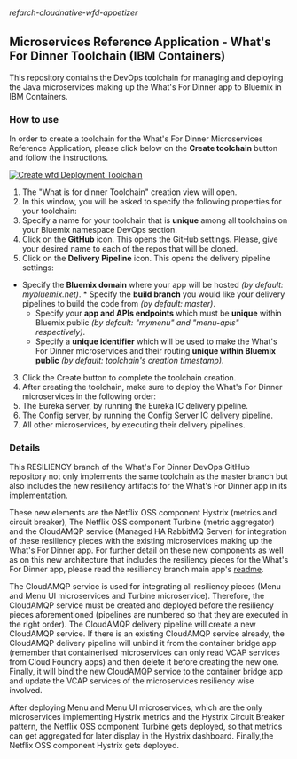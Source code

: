 ###### refarch-cloudnative-wfd-appetizer

## Microservices Reference Application - What's For Dinner Toolchain (IBM Containers)

This repository contains the DevOps toolchain for managing and deploying the Java microservices making up the What's For Dinner app to Bluemix in IBM Containers.

### How to use

In order to create a toolchain for the What's For Dinner Microservices Reference Application, please click below on the __Create toolchain__ button and follow the instructions.

[![Create wfd Deployment Toolchain](https://new-console.ng.bluemix.net/devops/graphics/create_toolchain_button.png)](https://new-console.ng.bluemix.net/devops/setup/deploy/?repository=https%3A//github.com/ibm-cloud-architecture/refarch-cloudnative-wfd-devops-containers.git&branch=RESILIENCY)

1. The "What is for dinner Toolchain" creation view will open.
2. In this window, you will be asked to specify the following properties for your toolchain:
 1. Specify a name for your toolchain that is __unique__ among all toolchains on your Bluemix namespace DevOps section.
 2. Click on the __GitHub__ icon. This opens the GitHub settings. Please, give your desired name to each of the repos that will be cloned.
 3. Click on the __Delivery Pipeline__ icon. This opens the delivery pipeline settings:
   * Specify the __Bluemix domain__ where your app will be hosted *(by default: mybluemix.net)*.
    * Specify the __build branch__ you would like your delivery pipelines to build the code from *(by default: master)*.
     * Specify your __app and APIs endpoints__ which must be __unique__ within Bluemix public *(by default: "mymenu" and "menu-apis" respectively)*.
      * Specify a __unique identifier__ which will be used to make the What's For Dinner microservices and their routing __unique within Bluemix public__ *(by default: toolchain's creation timestamp)*.
3. Click the Create button to complete the toolchain creation.
4. After creating the toolchain, make sure to deploy the What's For Dinner microservices in the following order:
 1. The Eureka server, by running the Eureka IC delivery pipeline.
 2. The Config server, by running the Config Server IC delivery pipeline.
 3. All other microservices, by executing their delivery pipelines.

### Details

This RESILIENCY branch of the What's For Dinner DevOps GitHub repository not only implements the same toolchain as the master branch but also includes the new resiliency artifacts for the What's For Dinner app in its implementation.

These new elements are the Netflix OSS component Hystrix (metrics and circuit breaker), The Netflix OSS component Turbine (metric aggregator) and the CloudAMQP service (Managed HA RabbitMQ Server) for integration of these resiliency pieces with the existing microservices making up the What's For Dinner app. For further detail on these new components as well as on this new architecture that includes the resiliency pieces for the What's For Dinner app, please read the resiliency branch main app's [readme](https://github.com/ibm-cloud-architecture/refarch-cloudnative-netflix/tree/RESILIENCY).

The CloudAMQP service is used for integrating all resiliency pieces (Menu and Menu UI microservices and Turbine microservice). Therefore, the CloudAMQP service must be created and deployed before the resiliency pieces aforementioned (pipelines are numbered so that they are executed in the right order). The CloudAMQP delivery pipeline will create a new CloudAMQP service. If there is an existing CloudAMQP service already, the CloudAMQP delivery pipeline will unbind it from the container bridge app (remember that containerised microservices can only read VCAP services from Cloud Foundry apps) and then delete it before creating the new one. Finally, it will bind the new CloudAMQP service to the container bridge app and update the VCAP services of the microservices resiliency wise involved.

After deploying Menu and Menu UI microservices, which are the only microservices implementing Hystrix metrics and the Hystrix Circuit Breaker pattern, the Netflix OSS component Turbine gets deployed, so that metrics can get aggregated for later display in the Hystrix dashboard. Finally,the Netflix OSS component Hystrix gets deployed.
